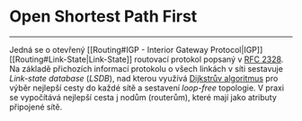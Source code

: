 # Open Shortest Path First
---

Jedná se o otevřený [[Routing#IGP - Interior Gateway Protocol|IGP]] [[Routing#Link-State|Link-State]] routovací protokol popsaný v [RFC 2328](https://datatracker.ietf.org/doc/html/rfc2328).
Na základě přichozích informací protokolu o všech linkách v síti sestavuje *Link-state database* (*LSDB*), nad kterou využívá [Dijkstrův algoritmus](https://cs.wikipedia.org/wiki/Dijkstr%C5%AFv_algoritmus) pro výběr nejlepší cesty do každé sítě a sestavení *loop-free* topologie.
V praxi se vypočítává nejlepší cesta j nodům (routerům), které mají jako atributy připojené sítě.

